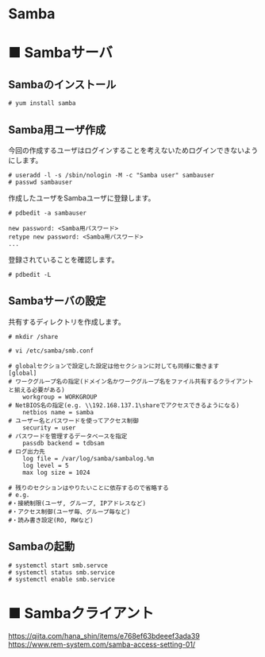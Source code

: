 # Samba
# ■ Sambaサーバ
## Sambaのインストール
```
# yum install samba
```
## Samba用ユーザ作成
今回の作成するユーザはログインすることを考えないためログインできないようにします。
```
# useradd -l -s /sbin/nologin -M -c "Samba user" sambauser
# passwd sambauser
```
作成したユーザをSambaユーザに登録します。
```
# pdbedit -a sambauser
```
```
new password: <Samba用パスワード>
retype new password: <Samba用パスワード>
...
```
登録されていることを確認します。
```
# pdbedit -L
```
## Sambaサーバの設定
共有するディレクトリを作成します。
```
# mkdir /share
```
```
# vi /etc/samba/smb.conf
```
```
# globalセクションで設定した設定は他セクションに対しても同様に働きます
[global]
# ワークグループ名の指定(ドメイン名かワークグループ名をファイル共有するクライアントと揃える必要がある)
    workgroup = WORKGROUP
# NetBIOS名の指定(e.g. \\192.168.137.1\shareでアクセスできるようになる)
    netbios name = samba
# ユーザー名とパスワードを使ってアクセス制御
    security = user
# パスワードを管理するデータベースを指定
    passdb backend = tdbsam
# ログ出力先
    log file = /var/log/samba/sambalog.%m
    log level = 5
    max log size = 1024

# 残りのセクションはやりたいことに依存するので省略する
# e.g.
#・接続制限(ユーザ, グループ, IPアドレスなど)
#・アクセス制御(ユーザ毎、グループ毎など)
#・読み書き設定(RO, RWなど)
```
## Sambaの起動
```
# systemctl start smb.servce
# systemctl status smb.service
# systemctl enable smb.service
```
# ■ Sambaクライアント
https://qiita.com/hana_shin/items/e768ef63bdeeef3ada39  
https://www.rem-system.com/samba-access-setting-01/
